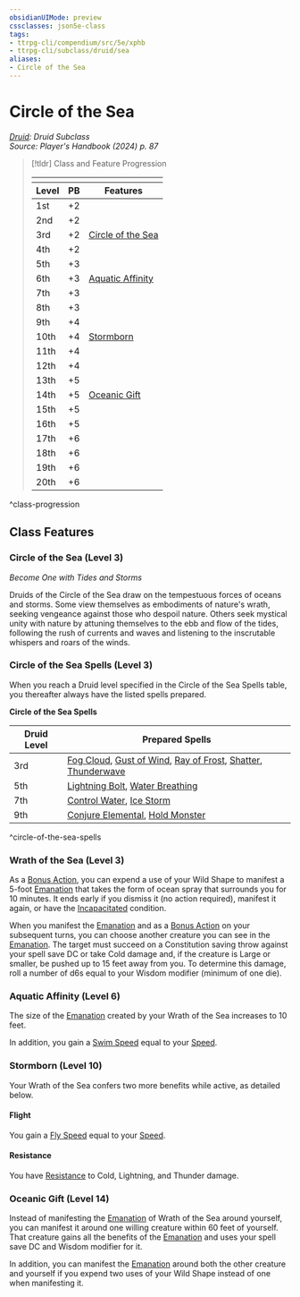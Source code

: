 ```yaml
---
obsidianUIMode: preview
cssclasses: json5e-class
tags:
- ttrpg-cli/compendium/src/5e/xphb
- ttrpg-cli/subclass/druid/sea
aliases:
- Circle of the Sea
---
```

# Circle of the Sea
*[Druid](./druid-xphb.md): Druid Subclass*  
*Source: Player's Handbook (2024) p. 87*  

> [!tldr] Class and Feature Progression
> 
> <table class="class-progression">
> <thead>
> <tr><th colspan='3'></th></tr>
> <tr class="class-progression"><th class"level">Level</th><th class"pb">PB</th><th class"feature">Features</th></tr>
> </thead><tbody>
> <tr class="class-progression"><td class"level">1st</td><td class"pb">+2</td><td class"feature"></td></tr>
> <tr class="class-progression"><td class"level">2nd</td><td class"pb">+2</td><td class"feature"></td></tr>
> <tr class="class-progression"><td class"level">3rd</td><td class"pb">+2</td><td class"feature"><a href='#Circle of the Sea (Level 3)' class='internal-link'>Circle of the Sea</a></td></tr>
> <tr class="class-progression"><td class"level">4th</td><td class"pb">+2</td><td class"feature"></td></tr>
> <tr class="class-progression"><td class"level">5th</td><td class"pb">+3</td><td class"feature"></td></tr>
> <tr class="class-progression"><td class"level">6th</td><td class"pb">+3</td><td class"feature"><a href='#Aquatic Affinity (Level 6)' class='internal-link'>Aquatic Affinity</a></td></tr>
> <tr class="class-progression"><td class"level">7th</td><td class"pb">+3</td><td class"feature"></td></tr>
> <tr class="class-progression"><td class"level">8th</td><td class"pb">+3</td><td class"feature"></td></tr>
> <tr class="class-progression"><td class"level">9th</td><td class"pb">+4</td><td class"feature"></td></tr>
> <tr class="class-progression"><td class"level">10th</td><td class"pb">+4</td><td class"feature"><a href='#Stormborn (Level 10)' class='internal-link'>Stormborn</a></td></tr>
> <tr class="class-progression"><td class"level">11th</td><td class"pb">+4</td><td class"feature"></td></tr>
> <tr class="class-progression"><td class"level">12th</td><td class"pb">+4</td><td class"feature"></td></tr>
> <tr class="class-progression"><td class"level">13th</td><td class"pb">+5</td><td class"feature"></td></tr>
> <tr class="class-progression"><td class"level">14th</td><td class"pb">+5</td><td class"feature"><a href='#Oceanic Gift (Level 14)' class='internal-link'>Oceanic Gift</a></td></tr>
> <tr class="class-progression"><td class"level">15th</td><td class"pb">+5</td><td class"feature"></td></tr>
> <tr class="class-progression"><td class"level">16th</td><td class"pb">+5</td><td class"feature"></td></tr>
> <tr class="class-progression"><td class"level">17th</td><td class"pb">+6</td><td class"feature"></td></tr>
> <tr class="class-progression"><td class"level">18th</td><td class"pb">+6</td><td class"feature"></td></tr>
> <tr class="class-progression"><td class"level">19th</td><td class"pb">+6</td><td class"feature"></td></tr>
> <tr class="class-progression"><td class"level">20th</td><td class"pb">+6</td><td class"feature"></td></tr>
> </tbody></table>

^class-progression


## Class Features

### Circle of the Sea (Level 3)

*Become One with Tides and Storms*

Druids of the Circle of the Sea draw on the tempestuous forces of oceans and storms. Some view themselves as embodiments of nature's wrath, seeking vengeance against those who despoil nature. Others seek mystical unity with nature by attuning themselves to the ebb and flow of the tides, following the rush of currents and waves and listening to the inscrutable whispers and roars of the winds.

### Circle of the Sea Spells (Level 3)

When you reach a Druid level specified in the Circle of the Sea Spells table, you thereafter always have the listed spells prepared.

**Circle of the Sea Spells**

| Druid Level | Prepared Spells |
|-------------|-----------------|
| 3rd | [Fog Cloud](Інструменти%20ДМ/CLI/spells/fog-cloud-xphb.md), [Gust of Wind](Інструменти%20ДМ/CLI/spells/gust-of-wind-xphb.md), [Ray of Frost](Інструменти%20ДМ/CLI/spells/ray-of-frost-xphb.md), [Shatter](Інструменти%20ДМ/CLI/spells/shatter-xphb.md), [Thunderwave](Інструменти%20ДМ/CLI/spells/thunderwave-xphb.md) |
| 5th | [Lightning Bolt](Інструменти%20ДМ/CLI/spells/lightning-bolt-xphb.md), [Water Breathing](Інструменти%20ДМ/CLI/spells/water-breathing-xphb.md) |
| 7th | [Control Water](Інструменти%20ДМ/CLI/spells/control-water-xphb.md), [Ice Storm](Інструменти%20ДМ/CLI/spells/ice-storm-xphb.md) |
| 9th | [Conjure Elemental](Інструменти%20ДМ/CLI/spells/conjure-elemental-xphb.md), [Hold Monster](Інструменти%20ДМ/CLI/spells/hold-monster-xphb.md) |
^circle-of-the-sea-spells

### Wrath of the Sea (Level 3)

As a [Bonus Action](Інструменти%20ДМ/CLI/rules/variant-rules/bonus-action-xphb.md), you can expend a use of your Wild Shape to manifest a 5-foot [Emanation](Інструменти%20ДМ/CLI/rules/variant-rules/emanation-area-of-effect-xphb.md) that takes the form of ocean spray that surrounds you for 10 minutes. It ends early if you dismiss it (no action required), manifest it again, or have the [Incapacitated](Інструменти%20ДМ/CLI/rules/conditions.md#Incapacitated) condition.

When you manifest the [Emanation](Інструменти%20ДМ/CLI/rules/variant-rules/emanation-area-of-effect-xphb.md) and as a [Bonus Action](Інструменти%20ДМ/CLI/rules/variant-rules/bonus-action-xphb.md) on your subsequent turns, you can choose another creature you can see in the [Emanation](Інструменти%20ДМ/CLI/rules/variant-rules/emanation-area-of-effect-xphb.md). The target must succeed on a Constitution saving throw against your spell save DC or take Cold damage and, if the creature is Large or smaller, be pushed up to 15 feet away from you. To determine this damage, roll a number of d6s equal to your Wisdom modifier (minimum of one die).

### Aquatic Affinity (Level 6)

The size of the [Emanation](Інструменти%20ДМ/CLI/rules/variant-rules/emanation-area-of-effect-xphb.md) created by your Wrath of the Sea increases to 10 feet.

In addition, you gain a [Swim Speed](Інструменти%20ДМ/CLI/rules/variant-rules/swim-speed-xphb.md) equal to your [Speed](Інструменти%20ДМ/CLI/rules/variant-rules/speed-xphb.md).

### Stormborn (Level 10)

Your Wrath of the Sea confers two more benefits while active, as detailed below.

#### Flight

You gain a [Fly Speed](Інструменти%20ДМ/CLI/rules/variant-rules/fly-speed-xphb.md) equal to your [Speed](Інструменти%20ДМ/CLI/rules/variant-rules/speed-xphb.md).

#### Resistance

You have [Resistance](Інструменти%20ДМ/CLI/rules/variant-rules/resistance-xphb.md) to Cold, Lightning, and Thunder damage.

### Oceanic Gift (Level 14)

Instead of manifesting the [Emanation](Інструменти%20ДМ/CLI/rules/variant-rules/emanation-area-of-effect-xphb.md) of Wrath of the Sea around yourself, you can manifest it around one willing creature within 60 feet of yourself. That creature gains all the benefits of the [Emanation](Інструменти%20ДМ/CLI/rules/variant-rules/emanation-area-of-effect-xphb.md) and uses your spell save DC and Wisdom modifier for it.

In addition, you can manifest the [Emanation](Інструменти%20ДМ/CLI/rules/variant-rules/emanation-area-of-effect-xphb.md) around both the other creature and yourself if you expend two uses of your Wild Shape instead of one when manifesting it.